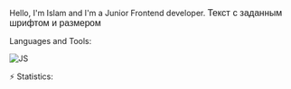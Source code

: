 Hello, I'm Islam and I'm a Junior Frontend developer.
<span style="font-family: 'Arial', sans-serif; font-size: 16px;">Текст с заданным шрифтом и размером</span>



Languages and Tools:

![JS](https://camo.githubusercontent.com/04aef8b5ddb04c6737ebc30fbdcf9960f8f1694600c4a8acb82bee58a198dcde/68747470733a2f2f696d672e736869656c64732e696f2f62616467652f2d4a6176615363726970742d3039303930393f7374796c653d666f722d7468652d6261646765266c6f676f3d6a617661736372697074266c6f676f436f6c6f723d79656c6c6f77)

⚡️ Statistics:
